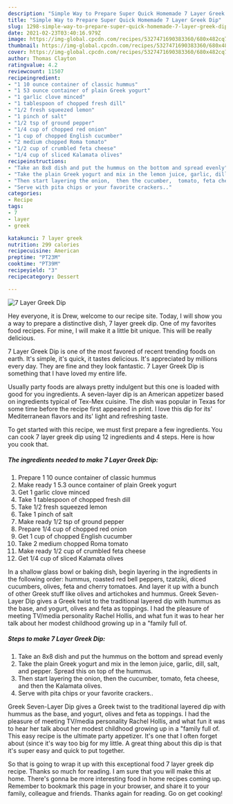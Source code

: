 ```yaml
---
description: "Simple Way to Prepare Super Quick Homemade 7 Layer Greek Dip"
title: "Simple Way to Prepare Super Quick Homemade 7 Layer Greek Dip"
slug: 1298-simple-way-to-prepare-super-quick-homemade-7-layer-greek-dip
date: 2021-02-23T03:40:16.979Z
image: https://img-global.cpcdn.com/recipes/5327471690383360/680x482cq70/7-layer-greek-dip-recipe-main-photo.jpg
thumbnail: https://img-global.cpcdn.com/recipes/5327471690383360/680x482cq70/7-layer-greek-dip-recipe-main-photo.jpg
cover: https://img-global.cpcdn.com/recipes/5327471690383360/680x482cq70/7-layer-greek-dip-recipe-main-photo.jpg
author: Thomas Clayton
ratingvalue: 4.2
reviewcount: 11507
recipeingredient:
- "1 10 ounce container of classic hummus"
- "1 53 ounce container of plain Greek yogurt"
- "1 garlic clove minced"
- "1 tablespoon of chopped fresh dill"
- "1/2 fresh squeezed lemon"
- "1 pinch of salt"
- "1/2 tsp of ground pepper"
- "1/4 cup of chopped red onion"
- "1 cup of chopped English cucumber"
- "2 medium chopped Roma tomato"
- "1/2 cup of crumbled feta cheese"
- "1/4 cup of sliced Kalamata olives"
recipeinstructions:
- "Take an 8x8 dish and put the hummus on the bottom and spread evenly"
- "Take the plain Greek yogurt and mix in the lemon juice, garlic, dill,  salt,  and pepper.  Spread this on top of the hummus."
- "Then start layering the onion,  then the cucumber,  tomato, feta cheese,  and then the Kalamata olives."
- "Serve with pita chips or your favorite crackers.."
categories:
- Recipe
tags:
- 7
- layer
- greek

katakunci: 7 layer greek 
nutrition: 299 calories
recipecuisine: American
preptime: "PT23M"
cooktime: "PT39M"
recipeyield: "3"
recipecategory: Dessert

---
```



![7 Layer Greek Dip](https://img-global.cpcdn.com/recipes/5327471690383360/680x482cq70/7-layer-greek-dip-recipe-main-photo.jpg)

Hey everyone, it is Drew, welcome to our recipe site. Today, I will show you a way to prepare a distinctive dish, 7 layer greek dip. One of my favorites food recipes. For mine, I will make it a little bit unique. This will be really delicious.

7 Layer Greek Dip is one of the most favored of recent trending foods on earth. It's simple, it's quick, it tastes delicious. It's appreciated by millions every day. They are fine and they look fantastic. 7 Layer Greek Dip is something that I have loved my entire life.

Usually party foods are always pretty indulgent but this one is loaded with good for you ingredients. A seven-layer dip is an American appetizer based on ingredients typical of Tex-Mex cuisine. The dish was popular in Texas for some time before the recipe first appeared in print. I love this dip for its&#39; Mediterranean flavors and its&#39; light and refreshing taste.


To get started with this recipe, we must first prepare a few ingredients. You can cook 7 layer greek dip using 12 ingredients and 4 steps. Here is how you cook that.

<!--inarticleads1-->

##### The ingredients needed to make 7 Layer Greek Dip:

1. Prepare 1 10 ounce container of classic hummus
1. Make ready 1 5.3 ounce container of plain Greek yogurt
1. Get 1 garlic clove minced
1. Take 1 tablespoon of chopped fresh dill
1. Take 1/2 fresh squeezed lemon
1. Take 1 pinch of salt
1. Make ready 1/2 tsp of ground pepper
1. Prepare 1/4 cup of chopped red onion
1. Get 1 cup of chopped English cucumber
1. Take 2 medium chopped Roma tomato
1. Make ready 1/2 cup of crumbled feta cheese
1. Get 1/4 cup of sliced Kalamata olives


In a shallow glass bowl or baking dish, begin layering in the ingredients in the following order: hummus, roasted red bell peppers, tzatziki, diced cucumbers, olives, feta and cherry tomatoes. And layer it up with a bunch of other Greek stuff like olives and artichokes and hummus. Greek Seven-Layer Dip gives a Greek twist to the traditional layered dip with hummus as the base, and yogurt, olives and feta as toppings. I had the pleasure of meeting TV/media personality Rachel Hollis, and what fun it was to hear her talk about her modest childhood growing up in a &#34;family full of. 

<!--inarticleads2-->

##### Steps to make 7 Layer Greek Dip:

1. Take an 8x8 dish and put the hummus on the bottom and spread evenly
1. Take the plain Greek yogurt and mix in the lemon juice, garlic, dill,  salt,  and pepper.  Spread this on top of the hummus.
1. Then start layering the onion,  then the cucumber,  tomato, feta cheese,  and then the Kalamata olives.
1. Serve with pita chips or your favorite crackers..


Greek Seven-Layer Dip gives a Greek twist to the traditional layered dip with hummus as the base, and yogurt, olives and feta as toppings. I had the pleasure of meeting TV/media personality Rachel Hollis, and what fun it was to hear her talk about her modest childhood growing up in a &#34;family full of. This easy recipe is the ultimate party appetizer. It&#39;s one that I often forget about (since it&#39;s way too big for my little. A great thing about this dip is that it&#39;s super easy and quick to put together. 

So that is going to wrap it up with this exceptional food 7 layer greek dip recipe. Thanks so much for reading. I am sure that you will make this at home. There's gonna be more interesting food in home recipes coming up. Remember to bookmark this page in your browser, and share it to your family, colleague and friends. Thanks again for reading. Go on get cooking!
